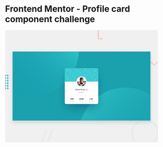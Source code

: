 # Frontend Mentor - Profile card component challenge

![Design preview for the Profile card component coding challenge](./design/desktop-preview.jpg)
